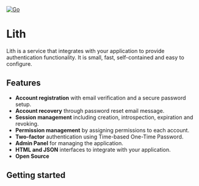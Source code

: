 [![Go](https://github.com/husio/lith/actions/workflows/go.yml/badge.svg)](https://github.com/husio/lith/actions/workflows/go.yml)

# Lith


Lith is a service that integrates with your application to provide
authentication functionality. It is small, fast, self-contained and easy to
configure.


## Features

* **Account registration** with email verification and a secure password setup.
* **Account recovery** through password reset email message.
* **Session management** including creation, introspection, expiration and revoking.
* **Permission management** by assigning permissions to each account.
* **Two-factor** authentication using Time-based One-Time Password.
* **Admin Panel** for managing the application.
* **HTML and JSON** interfaces to integrate with your application.
* **Open Source**

## Getting started
